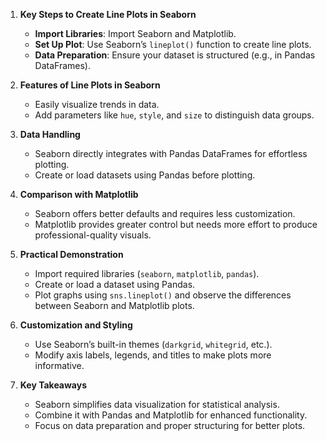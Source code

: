 1. **Key Steps to Create Line Plots in Seaborn**  
   - **Import Libraries**: Import Seaborn and Matplotlib.  
   - **Set Up Plot**: Use Seaborn’s `lineplot()` function to create line plots.  
   - **Data Preparation**: Ensure your dataset is structured (e.g., in Pandas DataFrames).  

2. **Features of Line Plots in Seaborn**  
   - Easily visualize trends in data.  
   - Add parameters like `hue`, `style`, and `size` to distinguish data groups.  

3. **Data Handling**  
   - Seaborn directly integrates with Pandas DataFrames for effortless plotting.  
   - Create or load datasets using Pandas before plotting.  

4. **Comparison with Matplotlib**  
   - Seaborn offers better defaults and requires less customization.  
   - Matplotlib provides greater control but needs more effort to produce professional-quality visuals.  

5. **Practical Demonstration**  
   - Import required libraries (`seaborn`, `matplotlib`, `pandas`).  
   - Create or load a dataset using Pandas.  
   - Plot graphs using `sns.lineplot()` and observe the differences between Seaborn and Matplotlib plots.  

6. **Customization and Styling**  
   - Use Seaborn’s built-in themes (`darkgrid`, `whitegrid`, etc.).  
   - Modify axis labels, legends, and titles to make plots more informative.  

7. **Key Takeaways**  
    - Seaborn simplifies data visualization for statistical analysis.  
    - Combine it with Pandas and Matplotlib for enhanced functionality.  
    - Focus on data preparation and proper structuring for better plots.
